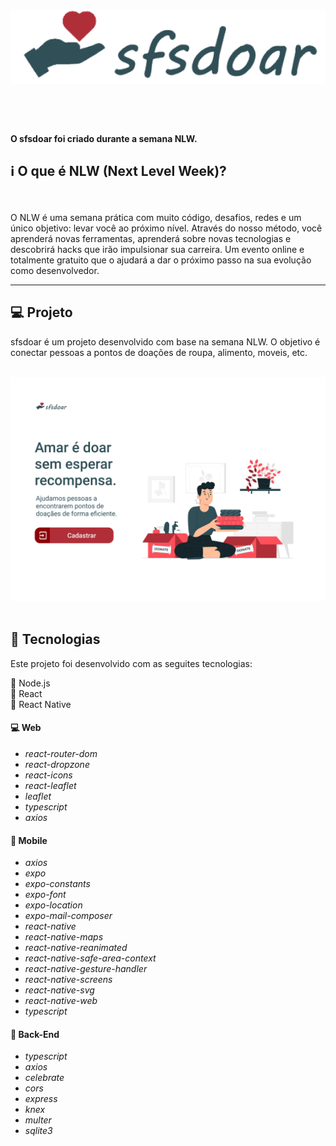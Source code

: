 <h1 align='center'>
 <img src='https://github.com/mauriciogirardi/sfsdoar-NLW/blob/master/assets/logo.png' alt='sfsDoar' />
</h1>

<br/>
<br/>

#### O sfsdoar foi criado durante a semana NLW.

## :information_source: O que é NLW (Next Level Week)?
<br/>
<br/>
 O NLW é uma semana prática com muito código, desafios, 
redes e um único objetivo: levar você ao próximo nível. 
Através do nosso método, você aprenderá novas ferramentas,
aprenderá sobre novas tecnologias e descobrirá hacks que irão
impulsionar sua carreira. Um evento online e totalmente
gratuito que o ajudará a dar o próximo passo na sua evolução
como desenvolvedor.

<hr/>

## :computer: Projeto
sfsdoar é um projeto desenvolvido com base na semana NLW.
O objetivo é conectar pessoas a pontos de doações de
roupa, alimento, moveis, etc.
<br/>
<br/>

![projeto](https://github.com/mauriciogirardi/sfsdoar-NLW/blob/master/assets/Web.png)
<br/>
<br/>

## :muscle:  Tecnologias

Este projeto foi desenvolvido com as seguites tecnologias:

:facepunch: Node.js <br/>
:facepunch: React <br/>
:facepunch: React Native <br/>

#### :computer:  Web    
* *react-router-dom* <br/>
* *react-dropzone* <br/>
* *react-icons* <br/>
* *react-leaflet* <br/>
* *leaflet* <br/>
* *typescript* <br/>
* *axios* <br/>

#### :iphone: Mobile
* *axios* <br/>
* *expo* <br/>
* *expo-constants* <br/>
* *expo-font* <br/>
* *expo-location* <br/>
* *expo-mail-composer* <br/>
* *react-native* <br/>
* *react-native-maps* <br/>
* *react-native-reanimated* <br/>
* *react-native-safe-area-context* <br/>
* *react-native-gesture-handler* <br/>
* *react-native-screens* <br/>
* *react-native-svg* <br/>
* *react-native-web* <br/>
* *typescript* <br/>

#### :dvd: Back-End
* *typescript* <br/>
* *axios* <br/>
* *celebrate* <br/>
* *cors* <br/>
* *express* <br/>
* *knex* <br/>
* *multer* <br/>
* *sqlite3* <br/>

